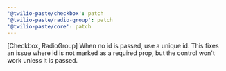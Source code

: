 ```yaml
---
'@twilio-paste/checkbox': patch
'@twilio-paste/radio-group': patch
'@twilio-paste/core': patch
---
```


[Checkbox, RadioGroup] When no id is passed, use a unique id. This fixes an issue where id is not marked as a required prop, but the control won't work unless it is passed.
